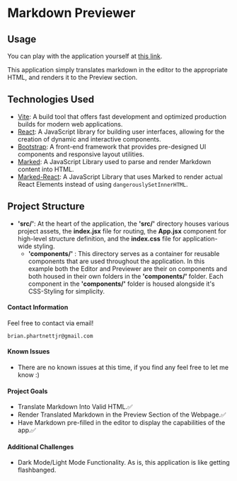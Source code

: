# Markdown Previewer

## Usage

You can play with the application yourself at [this link](https://bju12290.github.io/markdown-previewer/). 

This application simply translates markdown in the editor to the appropriate HTML, and renders it to the Preview section.


## Technologies Used
 - [Vite](https://vitejs.dev/): A build tool that offers fast development and optimized production builds for modern web applications.
 - [React](https://react.dev/): A JavaScript library for building user interfaces, allowing for the creation of dynamic and interactive components.
 - [Bootstrap](https://getbootstrap.com/): A front-end framework that provides pre-designed UI components and responsive layout utilities.
 - [Marked](https://marked.js.org/): A JavaScript Library used to parse and render Markdown content into HTML.
 - [Marked-React](https://www.npmjs.com/package/marked-react): A JavaScript Library that uses Marked to render actual React Elements instead of using `dangerouslySetInnerHTML`.

 ## Project Structure
- **'src/'**: At the heart of the application, the **'src/'** directory houses various project assets, the **index.jsx** file for routing, the **App.jsx** component for high-level structure definition, and the **index.css** file for application-wide styling.
   - **'components/'** : This directory serves as a container for reusable components that are used throughout the application. In this example both the Editor and Previewer are their on components and both housed in their own folders in the **'components/'** folder. Each component in the **'components/'** folder is housed alongside it's CSS-Styling for simplicity.

 #### Contact Information

Feel free to contact via email! 

```brian.phartnettjr@gmail.com```
 #### Known Issues
 
 - There are no known issues at this time, if you find any feel free to let me know :)

 #### Project Goals

- Translate Markdown Into Valid HTML.:white_check_mark:
- Render Translated Markdown in the Preview Section of the Webpage.:white_check_mark:
- Have Markdown pre-filled in the editor to display the capabilities of the app.:white_check_mark:

#### Additional Challenges

- Dark Mode/Light Mode Functionality. As is, this application is like getting flashbanged.



 

